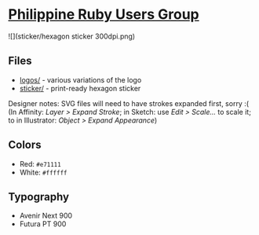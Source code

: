 # [Philippine Ruby Users Group](http://www.pinoyrb.org/)

![](sticker/hexagon sticker 300dpi.png)

## Files

* [logos/](logos/) - various variations of the logo
* [sticker/](sticker/) - print-ready hexagon sticker

Designer notes: SVG files will need to have strokes expanded first, sorry :(
(In Affinity: *Layer > Expand Stroke*; in Sketch: use *Edit > Scale...* to scale it; to in Illustrator: *Object > Expand Appearance*)

## Colors

* Red: `#e71111`
* White: `#ffffff`

## Typography

* Avenir Next 900
* Futura PT 900
